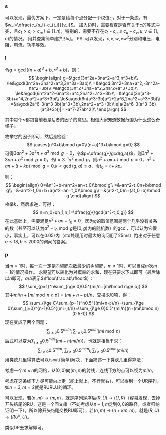 ### s

可以发现，最优方案下，一定是给每个点分配一个权值$c_i$，对于一条边，有$w_i=\dfrac{c_{s_i}-c_{t_i}}{v_i}$。
加入边时，需要检查是否有关于$c$的等式冲突，且$c_1>c_i>c_n,i\in(1,n)$，特别的，需要不存在$c_1-c_n\le c_u-c_v,u,v\in(1,n)$的情况。
用并查集简单维护即可。
PS: 可以发现，$c,v,w,vw^2$分别和电压，电阻，电流，功率等效。

### l
令$g=\gcd((n+a)^3+b,n^3+b)$，则：
$$
\begin{align}
g=&\gcd(3n^2a+3na^2+a^3,n^3+b)\\
\le&\gcd(3n^2a+3na^2+a^3,3n^3a+3ab)\\
=&a\gcd(3n^2+3na+a^2,-3n^2a-na^2+3b)\\
=&a\gcd(3n^2+3na+a^2,2na^2+a^3+3b)\\
\le&a\gcd(6n^2a^2+6na^3+a^4,2na^2+a^3+3b)\\
=&a\gcd(3n(a^3-3b)+a^4,2na^2+a^3+3b)\\
\le&a\gcd(6n(a^3-3b)a^2+2a^6,2na^2+a^3+3b)\\
=&a\gcd(2a^6-3(a^3-3b)(a^3+3b),2na^2+a^3+3b)\le|a(2a^6-3(a^3-3b)(a^3+3b))|=|-a^7-27ab^2|\\
\end{align}
$$

其中每个$\le$都包含前者是后者的因子的意思。~~相信大家知道数据范围为什么这么奇怪了~~<img src="01.png" style="zoom: 40%"></img>

枚举它的因子即可，然后是检验：
$$
\cases{n^3+b\bmod g=0\\(n+a)^3+b\bmod g=0}
$$
可得$3an^2+3a^2n+a^3\bmod g=0$，令$p=\dfrac{g}{\gcd(g,a)}$，则$3n^2+3an+a^2\bmod p=0$，令$t=3^{-1}a^2\bmod p$，则$n^2+an+t\bmod p=0$，$n^2+an+(t+kp)\bmod g=0,k<\gcd(g,a)\le a$，令$t_0=t+kp$。

则：
$$
\begin{align}
0=&n^3+b-n(n^2+an+t_0)\bmod g\\
=&-an^2-t_0n+b\bmod g\\
=&-an^2-t_0n+b+a(n^2+an+t_0)\bmod g\\
=&(a^2-t_0)n+(at_0+b)\bmod g
\end{align}
$$
枚举$k$，然后求逆，可得：
$$
n=n_0+qn_1,n_1=\dfrac{g}{\gcd(a^2-t_0,g)}
$$
在此基础上，需要满足$n^2+an+t_0=0$，因为$q$的取值范围是两个几乎没有关系的数（甚至可以认为$a^2-t_0\bmod g$是$[0,g)$内的随机数）的$\gcd$，可以认为它很小，事实上，可以在0.05s内（std处理用时最大的询问用了25ms）跑出对于任意$a\le 18,b\le 2000$的询问的答案。

### p
当$m=1$时，每一次一定是向施肥次数最少的树施肥，$m\not=1$时，可以当成$m$次$m=1$的情况操作。
求期望可以转化为对概率的求和，现在只要求下式即可（最后除以$n$即可，$a/b$表示$\lfloor\frac ab\rfloor$）：
$$
\sum_{p=1}^n\sum_{i\ge 0}0.5^{mi/n+[mi\bmod n\ge p]}
$$
其中$mi/n+[mi\bmod n\ge p]=(mi+n-p)/n$，交换求和项，得：
$$
\sum_{i\ge 0}\sum_{p=1}^n0.5^{(mi+n-p)/n}=\sum_{i\ge 0}\sum_{j=0}^{n-1}0.5^{(mi+j)/n}=\sum_{i\ge 0}0.5^{mi/n}(n+(mi\bmod n)(0.5-1))
$$
现在变成了两个问题：
$$
\sum_{i\ge 0}0.5^{mi/n};\sum_{i\ge 0}0.5^{mi/n}(mi\bmod n)
$$
后式可以变为$\sum_{i\ge 0}0.5^{mi/n}(mi-n(mi/n))$，也就是相当于求：
$$
\sum_{i\ge 0}0.5^{mi/n};\sum_{i\ge 0}0.5^{mi/n}i;\sum_{i\ge 0}0.5^{mi/n}(mi/n)
$$
用类欧几里得算法可以\sout{简单}解决，下面简述一下类欧几里得算法：

考虑一个$m\times n$的网格，从$(0,0)$向$(m,n)$的射线，连线下方的点可以视为$mi/n$。

考虑在这条线下方尽可能向上走（能上就上，不行就右），可以得到一个UR序列，如$n=3,m=2$就是RURUU的循环。

可以发现，若$(n,m)\rightarrow (m,n)$，就是序列逆序后$(R,U)\rightarrow(U,R)$（容易发现，去掉开头结尾的RU，这是一个回文串（不妨考虑从$n-1,m$走到$0,0$的路径，或者归纳证明一下），所以除开头结尾交换RU即可），若$(n,m)\rightarrow(n+km,m)$，就是$(R,U)\rightarrow(RU^k,U)$。

类似DP去求解即可。

